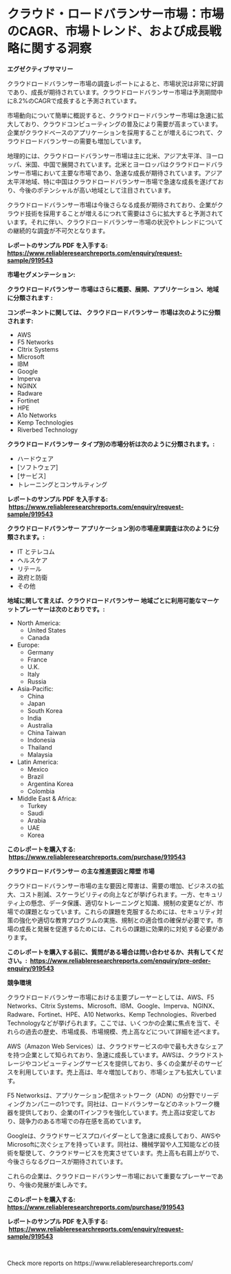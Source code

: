<p><h1>クラウド・ロードバランサー市場：市場のCAGR、市場トレンド、および成長戦略に関する洞察</h1></p><p><strong>エグゼクティブサマリー</strong></p>
<p><p>クラウドロードバランサー市場の調査レポートによると、市場状況は非常に好調であり、成長が期待されています。クラウドロードバランサー市場は予測期間中に8.2%のCAGRで成長すると予測されています。</p><p>市場動向について簡単に概説すると、クラウドロードバランサー市場は急速に拡大しており、クラウドコンピューティングの普及により需要が高まっています。企業がクラウドベースのアプリケーションを採用することが増えるにつれて、クラウドロードバランサーの需要も増加しています。</p><p>地理的には、クラウドロードバランサー市場は主に北米、アジア太平洋、ヨーロッパ、米国、中国で展開されています。北米とヨーロッパはクラウドロードバランサー市場において主要な市場であり、急速な成長が期待されています。アジア太平洋地域、特に中国はクラウドロードバランサー市場で急速な成長を遂げており、今後のポテンシャルが高い地域として注目されています。</p><p>クラウドロードバランサー市場は今後さらなる成長が期待されており、企業がクラウド技術を採用することが増えるにつれて需要はさらに拡大すると予測されています。それに伴い、クラウドロードバランサー市場の状況やトレンドについての継続的な調査が不可欠となります。</p></p>
<p><strong>レポートのサンプル PDF を入手する: <a href="https://www.reliableresearchreports.com/enquiry/request-sample/919543">https://www.reliableresearchreports.com/enquiry/request-sample/919543</a></strong></p>
<p><strong>市場セグメンテーション:</strong></p>
<p><strong> クラウドロードバランサー 市場はさらに概要、展開、アプリケーション、地域に分類されます :</strong></p>
<p><strong>コンポーネントに関しては、 クラウドロードバランサー 市場は次のように分類されます: &nbsp;</strong></p>
<p><ul><li>AWS</li><li>F5 Networks</li><li>CItrix Systems</li><li>Microsoft</li><li>IBM</li><li>Google</li><li>Imperva</li><li>NGINX</li><li>Radware</li><li>Fortinet</li><li>HPE</li><li>A1o Networks</li><li>Kemp Technologies</li><li>Riverbed Technology</li></ul></p>
<p><strong> クラウドロードバランサー タイプ別の市場分析は次のように分類されます。:</strong></p>
<p><ul><li>ハードウェア</li><li>[ソフトウェア]</li><li>[サービス]</li><li>トレーニングとコンサルティング</li></ul></p>
<p><strong>レポートのサンプル PDF を入手する: &nbsp;<a href="https://www.reliableresearchreports.com/enquiry/request-sample/919543">https://www.reliableresearchreports.com/enquiry/request-sample/919543</a></strong></p>
<p><strong> クラウドロードバランサー アプリケーション別の市場産業調査は次のように分類されます。:</strong></p>
<p><ul><li>IT とテレコム</li><li>ヘルスケア</li><li>リテール</li><li>政府と防衛</li><li>その他</li></ul></p>
<p><strong>地域に関して言えば、クラウドロードバランサー 地域ごとに利用可能なマーケットプレーヤーは次のとおりです。:</strong></p>
<p><ul>
    <li>
        North America:
        <ul>
            <li>United States</li>
            <li>Canada</li>
        </ul>
    </li>
    <li>
        Europe:
        <ul>
            <li>Germany</li>
            <li>France</li>
            <li>U.K.</li>
            <li>Italy</li>
            <li>Russia</li>
        </ul>
    </li>
    <li>
        Asia-Pacific:
        <ul>
            <li>China</li>
            <li>Japan</li>
            <li>South Korea</li>
            <li>India</li>
            <li>Australia</li>
            <li>China Taiwan</li>
            <li>Indonesia</li>
            <li>Thailand</li>
            <li>Malaysia</li>
        </ul>
    </li>
    <li>
        Latin America:
        <ul>
            <li>Mexico</li>
            <li>Brazil</li>
            <li>Argentina Korea</li>
            <li>Colombia</li>
        </ul>
    </li>
    <li>
        Middle East & Africa:
        <ul>
            <li>Turkey</li>
            <li>Saudi</li>
            <li>Arabia</li>
            <li>UAE</li>
            <li>Korea</li>
        </ul>
    </li>
    </ul></p>
<p><strong>このレポートを購入する: &nbsp;<a href="https://www.reliableresearchreports.com/purchase/919543">https://www.reliableresearchreports.com/purchase/919543</a></strong></p>
<p><strong>クラウドロードバランサー の主な推進要因と障壁 市場</strong></p>
<p><p>クラウドロードバランサー市場の主な要因と障害は、需要の増加、ビジネスの拡大、コスト削減、スケーラビリティの向上などが挙げられます。一方、セキュリティ上の懸念、データ保護、適切なトレーニングと知識、規制の変更などが、市場での課題となっています。これらの課題を克服するためには、セキュリティ対策の強化や適切な教育プログラムの実施、規制との適合性の確保が必要です。市場の成長と発展を促進するためには、これらの課題に効果的に対処する必要があります。</p></p>
<p><strong>このレポートを購入する前に、質問がある場合は問い合わせるか、共有してください。:&nbsp; <a href="https://www.reliableresearchreports.com/enquiry/pre-order-enquiry/919543">https://www.reliableresearchreports.com/enquiry/pre-order-enquiry/919543</a></strong></p>
<p><strong>競争環境</strong></p>
<p><p>クラウドロードバランサー市場における主要プレーヤーとしては、AWS、F5 Networks、Citrix Systems、Microsoft、IBM、Google、Imperva、NGINX、Radware、Fortinet、HPE、A10 Networks、Kemp Technologies、Riverbed Technologyなどが挙げられます。ここでは、いくつかの企業に焦点を当て、それらの過去の歴史、市場成長、市場規模、売上高などについて詳細を述べます。</p><p>AWS（Amazon Web Services）は、クラウドサービスの中で最も大きなシェアを持つ企業として知られており、急速に成長しています。AWSは、クラウドストレージやコンピューティングサービスを提供しており、多くの企業がそのサービスを利用しています。売上高は、年々増加しており、市場シェアも拡大しています。</p><p>F5 Networksは、アプリケーション配信ネットワーク（ADN）の分野でリーディングカンパニーの1つです。同社は、ロードバランサーなどのネットワーク機器を提供しており、企業のITインフラを強化しています。売上高は安定しており、競争力のある市場での存在感を高めています。</p><p>Googleは、クラウドサービスプロバイダーとして急速に成長しており、AWSやMicrosoftに次ぐシェアを持っています。同社は、機械学習や人工知能などの技術を駆使して、クラウドサービスを充実させています。売上高も右肩上がりで、今後さらなるグロースが期待されています。</p><p>これらの企業は、クラウドロードバランサー市場において重要なプレーヤーであり、今後の発展が楽しみです。</p></p>
<p><strong>このレポートを購入する: &nbsp; <a href="https://www.reliableresearchreports.com/purchase/919543">https://www.reliableresearchreports.com/purchase/919543</a></strong></p>
<p><strong>レポートのサンプル PDF を入手する: &nbsp;<a href="https://www.reliableresearchreports.com/enquiry/request-sample/919543">https://www.reliableresearchreports.com/enquiry/request-sample/919543</a></strong><strong></strong></p>
<p>&nbsp;</p>
<p>Check more reports on https://www.reliableresearchreports.com/</p>